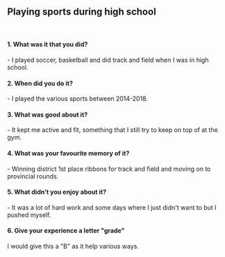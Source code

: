 <br>
<h2>Playing sports during high school</h2>
<br>
<h4>1. What was it that you did?</h4>
- I played soccer, basketball and did track and field when I was in high school.
<br>
<h4>2. When did you do it?</h4>
- I played the various sports between 2014-2018.
<br>
<h4>3. What was good about it?</h4>
- It kept me active and fit, something that I still try to keep on  top of at the gym.
<br>
<h4>4. What was your favourite memory of it?</h4>
- Winning district 1st place ribbons for track and field and moving on to provincial rounds.
<br>
<h4>5. What didn't you enjoy about it?</h4>
- It was a lot of hard work and some days where I just didn't want to but I pushed myself.
<br>
<h4>6. Give your experience a letter "grade"</h4>
I would give this a "B" as it help various ways.
<br>
